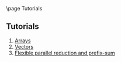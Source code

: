 \page Tutorials

## Tutorials

1. [Arrays](tutorial_01_arrays.html)
2. [Vectors](tutorial_02_vectors.html)
3. [Flexible parallel reduction and prefix-sum](tutorial_03_reduction.html)
